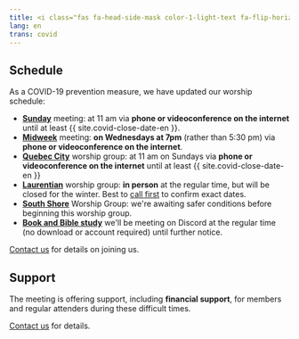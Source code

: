 ```yaml
---
title: <i class="fas fa-head-side-mask color-1-light-text fa-flip-horizontal"></i> COVID-19 Updates
lang: en
trans: covid
---
```

## Schedule
As a COVID-19 prevention measure, we have updated our worship schedule:
* [**Sunday**](/directions) meeting: at 11 am via **phone or videoconference on the internet** until at least {{ site.covid-close-date-en }}.
* [**Midweek**](/midweek) meeting: **on Wednesdays at 7pm** (rather than 5:30 pm) via **phone or videoconference on the internet**.
* [**Quebec City**](/qc) worship group: at 11 am on Sundays via **phone or videoconference on the internet** until at least {{ site.covid-close-date-en }}
* [**Laurentian**](/laurentians) worship group: **in person** at the regular time, but will be closed for the winter. Best to [call first](/laurentians#contact) to confirm exact dates.
* [**South Shore**](/south_shore) Worship Group: we're awaiting safer conditions before beginning this worship group.
* [**Book and Bible study**](/new_attender/book_bible) we'll be meeting on Discord at the regular time (no download or account required) until further notice.

[Contact us](/contact.html) for details on joining us.

## Support
The meeting is offering support, including **financial support**, for members and regular attenders during these difficult times. 

[Contact us](/contact.html) for details.
